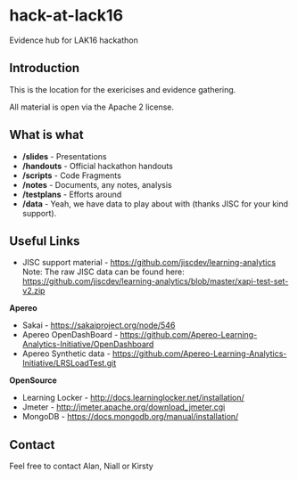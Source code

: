 # hack-at-lack16
Evidence hub for LAK16 hackathon

## Introduction
This is the location for the exericises and evidence gathering. 

All material is open via the Apache 2 license.

## What is what

* **/slides**  - Presentations
* **/handouts** - Official hackathon handouts
* **/scripts** - Code Fragments
* **/notes** - Documents, any notes, analysis
* **/testplans** - Efforts around 
* **/data** - Yeah, we have data to play about with (thanks JISC for your kind support).

## Useful Links

* JISC support material - https://github.com/jiscdev/learning-analytics
Note: The raw JISC data can be found here:  https://github.com/jiscdev/learning-analytics/blob/master/xapi-test-set-v2.zip

**Apereo**

* Sakai - https://sakaiproject.org/node/546
* Apereo OpenDashBoard - https://github.com/Apereo-Learning-Analytics-Initiative/OpenDashboard
* Apereo Synthetic data - https://github.com/Apereo-Learning-Analytics-Initiative/LRSLoadTest.git

**OpenSource**

* Learning Locker - http://docs.learninglocker.net/installation/
* Jmeter - http://jmeter.apache.org/download_jmeter.cgi
* MongoDB - https://docs.mongodb.org/manual/installation/

## Contact

Feel free to contact Alan, Niall or Kirsty

